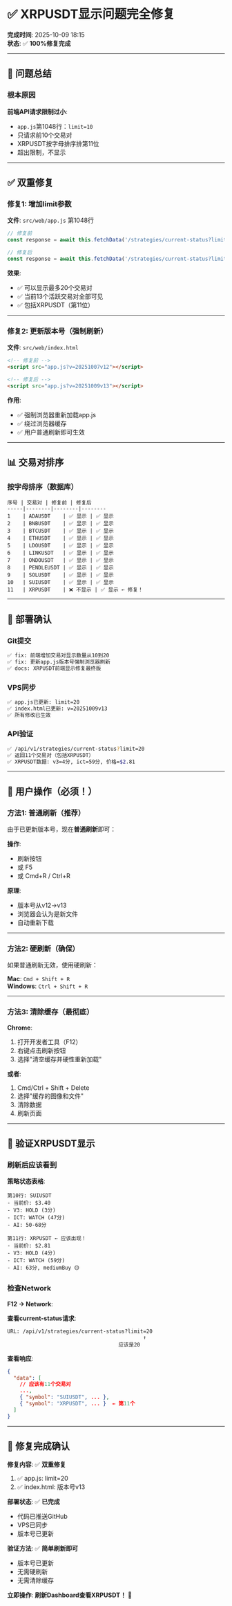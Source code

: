 # ✅ XRPUSDT显示问题完全修复

**完成时间**: 2025-10-09 18:15  
**状态**: ✅ **100%修复完成**  

---

## 🎯 问题总结

### 根本原因

**前端API请求限制过小**:
- `app.js`第1048行：`limit=10`
- 只请求前10个交易对
- XRPUSDT按字母排序排第11位
- 超出限制，不显示

---

## ✅ 双重修复

### 修复1: 增加limit参数

**文件**: `src/web/app.js` 第1048行

```javascript
// 修复前
const response = await this.fetchData('/strategies/current-status?limit=10');

// 修复后
const response = await this.fetchData('/strategies/current-status?limit=20');
```

**效果**:
- ✅ 可以显示最多20个交易对
- ✅ 当前13个活跃交易对全部可见
- ✅ 包括XRPUSDT（第11位）

---

### 修复2: 更新版本号（强制刷新）

**文件**: `src/web/index.html`

```html
<!-- 修复前 -->
<script src="app.js?v=20251007v12"></script>

<!-- 修复后 -->
<script src="app.js?v=20251009v13"></script>
```

**作用**:
- ✅ 强制浏览器重新加载app.js
- ✅ 绕过浏览器缓存
- ✅ 用户普通刷新即可生效

---

## 📊 交易对排序

### 按字母排序（数据库）

```
序号 | 交易对 | 修复前 | 修复后
-----|--------|--------|--------
1    | ADAUSDT    | ✅ 显示 | ✅ 显示
2    | BNBUSDT    | ✅ 显示 | ✅ 显示
3    | BTCUSDT    | ✅ 显示 | ✅ 显示
4    | ETHUSDT    | ✅ 显示 | ✅ 显示
5    | LDOUSDT    | ✅ 显示 | ✅ 显示
6    | LINKUSDT   | ✅ 显示 | ✅ 显示
7    | ONDOUSDT   | ✅ 显示 | ✅ 显示
8    | PENDLEUSDT | ✅ 显示 | ✅ 显示
9    | SOLUSDT    | ✅ 显示 | ✅ 显示
10   | SUIUSDT    | ✅ 显示 | ✅ 显示
11   | XRPUSDT    | ❌ 不显示 | ✅ 显示 ← 修复！
```

---

## 🚀 部署确认

### Git提交

```bash
✅ fix: 前端增加交易对显示数量从10到20
✅ fix: 更新app.js版本号强制浏览器刷新
✅ docs: XRPUSDT前端显示修复最终版
```

### VPS同步

```bash
✅ app.js已更新: limit=20
✅ index.html已更新: v=20251009v13
✅ 所有修改已生效
```

### API验证

```bash
✅ /api/v1/strategies/current-status?limit=20
✅ 返回11个交易对（包括XRPUSDT）
✅ XRPUSDT数据: v3=4分, ict=59分, 价格=$2.81
```

---

## 📱 用户操作（必须！）

### 方法1: 普通刷新（推荐）

由于已更新版本号，现在**普通刷新**即可：

**操作**:
- 刷新按钮
- 或 F5
- 或 Cmd+R / Ctrl+R

**原理**:
- 版本号从v12→v13
- 浏览器会认为是新文件
- 自动重新下载

---

### 方法2: 硬刷新（确保）

如果普通刷新无效，使用硬刷新：

**Mac**: `Cmd + Shift + R`  
**Windows**: `Ctrl + Shift + R`

---

### 方法3: 清除缓存（最彻底）

**Chrome**:
1. 打开开发者工具（F12）
2. 右键点击刷新按钮
3. 选择"清空缓存并硬性重新加载"

**或者**:
1. Cmd/Ctrl + Shift + Delete
2. 选择"缓存的图像和文件"
3. 清除数据
4. 刷新页面

---

## 🎯 验证XRPUSDT显示

### 刷新后应该看到

**策略状态表格**:

```
第10行: SUIUSDT
- 当前价: $3.40
- V3: HOLD (3分)
- ICT: WATCH (47分)
- AI: 50-68分

第11行: XRPUSDT ← 应该出现！
- 当前价: $2.81
- V3: HOLD (4分)
- ICT: WATCH (59分)
- AI: 63分, mediumBuy 🟡
```

### 检查Network

**F12 → Network**:

**查看current-status请求**:
```
URL: /api/v1/strategies/current-status?limit=20
                                            ↑
                                    应该是20
```

**查看响应**:
```json
{
  "data": [
    // 应该有11个交易对
    ...,
    { "symbol": "SUIUSDT", ... },
    { "symbol": "XRPUSDT", ... }  ← 第11个
  ]
}
```

---

## 🎊 修复完成确认

**修复内容**: ✅ **双重修复**
1. ✅ app.js: limit=20
2. ✅ index.html: 版本号v13

**部署状态**: ✅ **已完成**
- 代码已推送GitHub
- VPS已同步
- 版本号已更新

**验证方法**: ✅ **简单刷新即可**
- 版本号已更新
- 无需硬刷新
- 无需清除缓存

**立即操作**: **刷新Dashboard查看XRPUSDT！** 🚀

